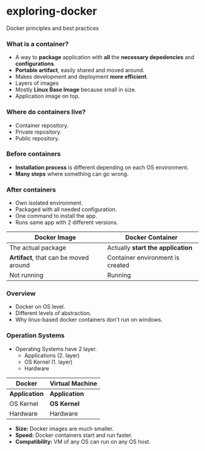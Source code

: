 # exploring-docker
Docker principles and best practices

### What is a container?
- A way to __package__ application with __all__ the __necessary depedencies__ and __configurations__.
- __Portable artifact__, easily shared and moved around.
- Makes development and deployment __more efficient__.
- Layers of images
- Mostly __Linux Base Image__ because small in size.
- Application image on top.

### Where do containers live?
- Container repository.
- Private repository.
- Public repository.

### Before containers
- __Installation process__ is different depending on each OS environment.
- __Many steps__ where something can go wrong.

### After containers
- Own isolated environment.
- Packaged with all needed configuration.
- One command to install the app.
- Runs same app with 2 different versions.

| Docker Image  | Docker Container |
| ------------- | ------------- |
| The actual package | Actually __start the application__ |
| __Artifact__, that can be moved around | Container environment is created |
| Not running | Running |


### Overview
- Docker on OS level.
- Different levels of abstraction.
- Why linux-based docker containers don't run on windows.

### Operation Systems
- Operating Systems have 2 layer.
    - Applications (2. layer)
    - OS Kernel (1. layer)
    - Hardware

| Docker | Virtual Machine |
| ------------- | ------------- |
| __Application__ | __Application__ |
| OS Kernel | __OS Kernel__ |
| Hardware | Hardware |

- __Size:__ Docker images are much smaller.
- __Speed:__ Docker containers start and run faster.
- __Compatibility:__ VM of any OS can run on any OS host.